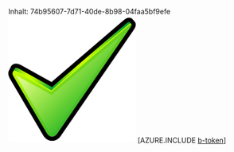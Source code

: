 Inhalt: 74b95607-7d71-40de-8b98-04faa5bf9efe![Bild](e3ba2b77-b5e9-4dce-814c-b312c83f0d44.png)
[AZURE.INCLUDE [b-token](47e78498-ea23-4c2f-81ee-f2479f211b31.md)]
